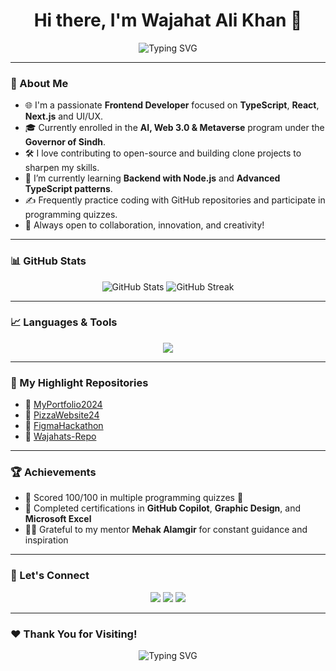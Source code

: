 <h1 align="center">Hi there, I'm Wajahat Ali Khan 👋</h1>

<p align="center">
  <img src="https://readme-typing-svg.herokuapp.com?font=Fira+Code&size=22&pause=1000&color=F7C400&center=true&vCenter=true&width=440&lines=Frontend+Developer;TypeScript+%7C+React+%7C+Next.js+Enthusiast;Passionate+Learner+%F0%9F%93%96" alt="Typing SVG" />
</p>

---

### 🚀 About Me

- 🌐 I'm a passionate **Frontend Developer** focused on **TypeScript**, **React**, **Next.js** and UI/UX.
- 🎓 Currently enrolled in the **AI, Web 3.0 & Metaverse** program under the **Governor of Sindh**.
- 🛠️ I love contributing to open-source and building clone projects to sharpen my skills.
- 🧠 I’m currently learning **Backend with Node.js** and **Advanced TypeScript patterns**.
- ✍️ Frequently practice coding with GitHub repositories and participate in programming quizzes.
- 🌟 Always open to collaboration, innovation, and creativity!

---

### 📊 GitHub Stats

<p align="center">
  <img src="https://github-readme-stats.vercel.app/api?username=WajahatAli3218664&show_icons=true&theme=radical&hide_border=true" alt="GitHub Stats" />
  <img src="https://github-readme-streak-stats.herokuapp.com/?user=WajahatAli3218664&theme=radical&hide_border=true" alt="GitHub Streak" />
</p>

---

### 📈 Languages & Tools

<p align="center">
  <img src="https://skillicons.dev/icons?i=typescript,js,react,nextjs,nodejs,html,css,tailwind,figma,git,github,vscode" />
</p>

---

### 📂 My Highlight Repositories

- 🔹 [MyPortfolio2024](https://github.com/WajahatAli3218664/MyPortfolio2024)
- 🔹 [PizzaWebsite24](https://github.com/WajahatAli3218664/PizzaWebsite24)
- 🔹 [FigmaHackathon](https://github.com/WajahatAli3218664/FigmaHackathon)
- 🔹 [Wajahats-Repo](https://github.com/WajahatAli3218664/Wajahats-Repo)

---

### 🏆 Achievements

- 🥇 Scored 100/100 in multiple programming quizzes 💯
- 📜 Completed certifications in **GitHub Copilot**, **Graphic Design**, and **Microsoft Excel**
- 🧑‍🏫 Grateful to my mentor **Mehak Alamgir** for constant guidance and inspiration

---

### 🔗 Let's Connect

<p align="center">
  <a href="https://www.linkedin.com/in/your-link-here" target="_blank"><img src="https://img.shields.io/badge/LinkedIn-blue?style=for-the-badge&logo=linkedin&logoColor=white" /></a>
  <a href="mailto:your-email@gmail.com" target="_blank"><img src="https://img.shields.io/badge/Gmail-D14836?style=for-the-badge&logo=gmail&logoColor=white" /></a>
  <a href="https://github.com/WajahatAli3218664" target="_blank"><img src="https://img.shields.io/badge/GitHub-black?style=for-the-badge&logo=github&logoColor=white" /></a>
</p>

---

### ❤️ Thank You for Visiting!

<p align="center">
  <img src="https://readme-typing-svg.herokuapp.com?font=Fira+Code&size=22&pause=1000&color=00F7FF&center=true&vCenter=true&width=400&lines=Keep+Coding+%F0%9F%94%A5;Keep+Building+%F0%9F%92%BB;Never+Stop+Learning+%F0%9F%93%96" alt="Typing SVG" />
</p>
